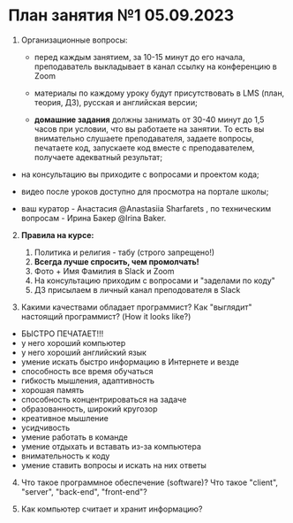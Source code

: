 # План занятия №1 05.09.2023

1. Организационные вопросы:

   - перед каждым занятием, за 10-15 минут до его начала, преподаватель выкладывает в канал ссылку на 
   конференцию в Zoom
   
   - материалы по каждому уроку будут присутствовать в LMS (план, теория, ДЗ), русская и английская версии;
   
   - **домашние задания** должны занимать от 30-40 минут до 1,5 часов при условии, что вы работаете на занятии.
   То есть вы внимательно слушаете преподавателя, задаете вопросы, печатаете код, 
   запускаете код вместе с преподавателем, получаете адекватный результат;
   
  - на консультацию вы приходите с вопросами и проектом кода;

  - видео после уроков доступно для просмотра на портале школы;

  - ваш куратор - Анастасия @Anastasiia Sharfarets , по техническим вопросам - Ирина Бакер @Irina Baker.





2. **Правила на курсе:**
   1. Политика и религия - табу (строго запрещено!)
   2. **Всегда лучше спросить, чем промолчать!**
   3. Фото + Имя Фамилия в Slack и Zoom
   4. На консультацию приходим с вопросами и "заделами по коду"
   5. ДЗ присылаем в личный канал преподователя в Slack


3. Какими качествами обладает программист?
   Как "выглядит" настоящий программист? (How it looks like?)
- БЫСТРО ПЕЧАТАЕТ!!!
- у него хороший компьютер
- у него хороший английский язык
- умение искать быстро информацию в Интернете и везде
- способность все время обучаться
- гибкость мышления, адаптивность
- хорошая память
- способность концентрироваться на задаче
- образованность, широкий кругозор
- креативное мышление 
- усидчивость
- умение работать в команде
- умение отдыхать и вставать из-за компьютера
- внимательность к коду
- умение ставить вопросы и искать на них ответы


4. Что такое программное обеспечение (software)? 
Что такое "client", "server", "back-end", "front-end"?


5. Как компьютер считает и хранит информацию?

